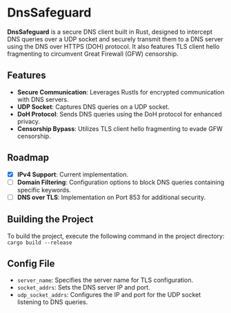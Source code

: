 # DnsSafeguard

**DnsSafeguard** is a secure DNS client built in Rust, designed to intercept DNS queries over a UDP socket and securely transmit them to a DNS server using the DNS over HTTPS (DOH) protocol. It also features TLS client hello fragmenting to circumvent Great Firewall (GFW) censorship.

## Features

* **Secure Communication**: Leverages Rustls for encrypted communication with DNS servers.
* **UDP Socket**: Captures DNS queries on a UDP socket.
* **DoH Protocol**: Sends DNS queries using the DoH protocol for enhanced privacy.
* **Censorship Bypass**: Utilizes TLS client hello fragmenting to evade GFW censorship.

## Roadmap

- [x] **IPv4 Support**: Current implementation.
- [ ] **Domain Filtering**: Configuration options to block DNS queries containing specific keywords.
- [ ] **DNS over TLS**: Implementation on Port 853 for additional security.

## Building the Project

To build the project, execute the following command in the project directory: `cargo build --release`

## Config File

* `server_name`: Specifies the server name for TLS configuration.
* `socket_addrs`: Sets the DNS server IP and port.
* `udp_socket_addrs`: Configures the IP and port for the UDP socket listening to DNS queries.
